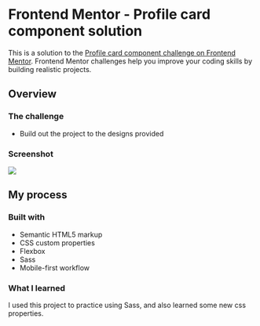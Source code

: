 # Frontend Mentor - Profile card component solution

This is a solution to the [Profile card component challenge on Frontend Mentor](https://www.frontendmentor.io/challenges/profile-card-component-cfArpWshJ). Frontend Mentor challenges help you improve your coding skills by building realistic projects. 

## Overview

### The challenge

- Build out the project to the designs provided

### Screenshot

![](./screenshot.jpg)

## My process

### Built with

- Semantic HTML5 markup
- CSS custom properties
- Flexbox
- Sass
- Mobile-first workflow

### What I learned

I used this project to practice using Sass, and also learned some new css properties.
